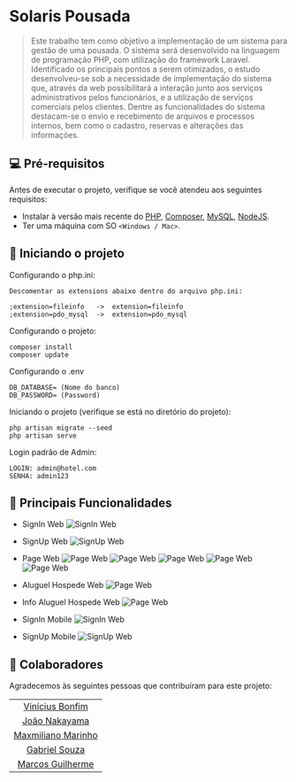 # Solaris Pousada

> Este trabalho tem como objetivo a implementação de um sistema para gestão de uma pousada. O sistema será desenvolvido na linguagem de programação PHP, com utilização do framework Laravel. Identificado os principais pontos a serem otimizados, o estudo desenvolveu-se sob a necessidade de implementação do sistema que, através da web possibilitará a interação junto aos serviços administrativos pelos funcionários, e a utilização de serviços comerciais pelos clientes. Dentre as funcionalidades do sistema destacam-se o envio e recebimento de arquivos e processos internos, bem como o cadastro, reservas e alterações das informações. 

## 💻 Pré-requisitos

Antes de executar o projeto, verifique se você atendeu aos seguintes requisitos:

* Instalar à versão mais recente do [PHP](https://www.php.net/downloads.php), [Composer](https://getcomposer.org/download/), [MySQL](https://dev.mysql.com/downloads/installer/), [NodeJS](https://nodejs.org/en/download/).
* Ter uma máquina com SO `<Windows / Mac>`.

## 🚀 Iniciando o projeto

Configurando o php.ini:

```
Descomentar as extensions abaixo dentro do arquivo php.ini:

;extension=fileinfo   ->  extension=fileinfo
;extension=pdo_mysql  ->  extension=pdo_mysql
```

Configurando o projeto:

```
composer install
composer update
```

Configurando o .env

```
DB_DATABASE= (Nome do banco)
DB_PASSWORD= (Password)

```

Iniciando o projeto (verifique se está no diretório do projeto):
```
php artisan migrate --seed
php artisan serve
```

Login padrão de Admin:
```
LOGIN: admin@hotel.com
SENHA: admin123
```

## 🚀 Principais Funcionalidades

* SignIn Web
![SignIn Web](hotel/public/assets/readme/sign-web.png)

* SignUp Web
![SignUp Web](hotel/public/assets/readme/signup-web.png)

* Page Web
![Page Web](hotel/public/assets/readme/page_1.png)
![Page Web](hotel/public/assets/readme/page_2.png)
![Page Web](hotel/public/assets/readme/page_3.png)
![Page Web](hotel/public/assets/readme/page_4.png)
![Page Web](hotel/public/assets/readme/page_5.png)

* Aluguel Hospede Web
![Page Web](hotel/public/assets/readme/aluguel-hospede.png)

* Info Aluguel Hospede Web
![Page Web](hotel/public/assets/readme/info-aluguel-hospede.png)

* SignIn Mobile
![SignIn Web](hotel/public/assets/readme/sign-mobile.png)

* SignUp Mobile
![SignUp Web](hotel/public/assets/readme/signup-mobile.png)

## 🤝 Colaboradores

Agradecemos às seguintes pessoas que contribuíram para este projeto:

<table>
  <tr>
    <td align="center">
      <a href="https://github.com/devinibonfim">
        Vinícius Bonfim
      </a>
    </td>
  </tr>
  <tr>
    <td align="center">
      <a href="https://github.com/Dev0Nakayama">
        João Nakayama
      </a>
    </td>
  </tr>
  <tr>
    <td align="center">
      <a href="https://github.com/desenvolvedormarinho">
        Maxmiliano Marinho
      </a>
    </td>
  </tr>
  <tr>
    <td align="center">
      <a href="https://github.com/Dev-GabrielN">
        Gabriel Souza
      </a>
    </td>
  </tr>
  <tr>
    <td align="center">
      <a href="https://github.com/mguilherm">
        Marcos Guilherme
      </a>
    </td>
  </tr>
</table>